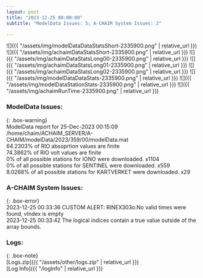 ```yaml
---
layout: post
title: "2023-12-25 00:00:00"
subtitle: "ModelData Issues: 5; A-CHAIM System Issues: 2"

---
```


![]({{ "/assets/img/modelDataDataStatsShort-2335900.png" | relative_url }})
![]({{ "/assets/img/achaimDataStatsShort-2335900.png" | relative_url }})
![]({{ "/assets/img/achaimDataStatsLong00-2335900.png" | relative_url }})
![]({{ "/assets/img/achaimDataStatsLong01-2335900.png" | relative_url }})
![]({{ "/assets/img/achaimDataStatsLong02-2335900.png" | relative_url }})
![]({{ "/assets/img/modelDataDataStats-2335900.png" | relative_url }})
![]({{ "/assets/img/modelDataStationStats-2335900.png" | relative_url }})
![]({{ "/assets/img/achaimRunTime-2335900.png" | relative_url }})


### ModelData Issues:  
  
{: .box-warning}  
 ModelData report for 25-Dec-2023 00:15:09   
 /home/chaim/ACHAIM_SERVER/A-CHAIM/modelData/2023/359/00/modelData.mat   
 64.2303% of RIO absoprtion values are finite   
 74.3862% of RIO volt values are finite   
 0% of all possible stations for IONO were downloaded. x1104   
 0% of all possible stations for SENTINEL were downloaded. x559   
 8.0268% of all possible stations for KARTVERKET were downloaded. x29   
  
### A-CHAIM System Issues:  
  
{: .box-error}  
2023-12-25 00:33:36 CUSTOM ALERT: RINEX303o:No valid times were found, vIndex is empty  
2023-12-25 00:33:42 The logical indices contain a true value outside of the array bounds.  

### Logs:  
  
{: .box-note}  
[Logs.zip]({{ "/assets/other/logs.zip" | relative_url }})  
[Log Info]({{ "/logInfo" | relative_url }})  
